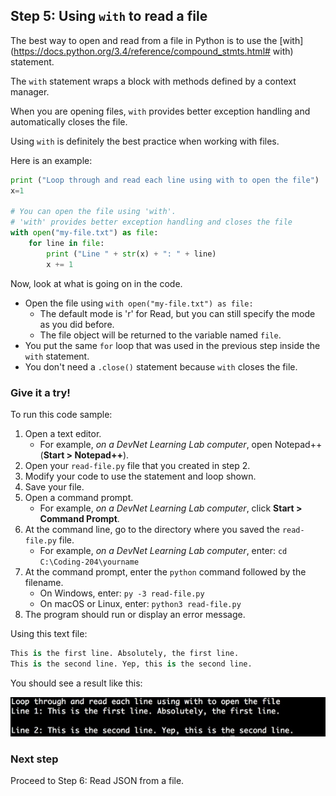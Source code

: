 ## Step 5: Using `with` to read a file
The best way to open and read from a file in Python is to use the [with](https://docs.python.org/3.4/reference/compound_stmts.html# with) statement.

The `with` statement wraps a block with methods defined by a context manager.

When you are opening files, `with` provides better exception handling and automatically closes the file.

Using `with` is definitely the best practice when working with files.

Here is an example:

```python
print ("Loop through and read each line using with to open the file")
x=1

# You can open the file using 'with'.
# 'with' provides better exception handling and closes the file
with open("my-file.txt") as file:
    for line in file:
        print ("Line " + str(x) + ": " + line)
        x += 1

```

Now, look at what is going on in the code.

* Open the file using `with open("my-file.txt") as file:`
    * The default mode is 'r' for Read, but you can still specify the mode as you did before.
    * The file object will be returned to the variable named `file`.
* You put the same `for` loop that was used in the previous step inside the `with` statement.
* You don't need a `.close()` statement because `with` closes the file.

### Give it a try!

To run this code sample:
1. Open a text editor.
    * For example, *on a DevNet Learning Lab computer*, open Notepad++ (**Start > Notepad++**).
2. Open your `read-file.py` file that you created in step 2.
3. Modify your code to use the statement and loop shown.
4. Save your file.
5. Open a command prompt.
    * For example, *on a DevNet Learning Lab computer*, click **Start > Command Prompt**.
6. At the command line, go to the directory where you saved the `read-file.py` file.
    * For example, *on a DevNet Learning Lab computer*, enter: `cd C:\Coding-204\yourname`
7. At the command prompt, enter the `python` command followed by the filename.
    * On Windows, enter: `py -3 read-file.py`
    * On macOS or Linux, enter: `python3 read-file.py`
8. The program should run or display an error message.

Using this text file:

```python
This is the first line. Absolutely, the first line.
This is the second line. Yep, this is the second line.

```

You should see a result like this:

![](assets/images/step5-results.jpg)

### Next step

Proceed to Step 6: Read JSON from a file.
